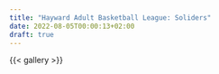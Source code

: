 ```yaml
---
title: "Hayward Adult Basketball League: Soliders"
date: 2022-08-05T00:00:13+02:00
draft: true
---
```


{{< gallery >}} 